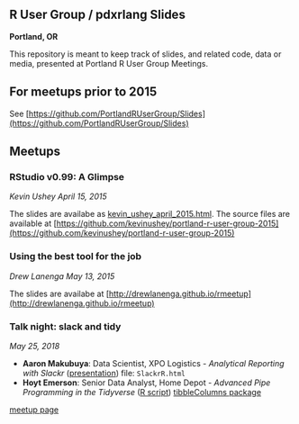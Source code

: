 ## R User Group / pdxrlang Slides

__Portland, OR__

This repository is meant to keep track of slides, and related code,
data or media, presented at Portland R User Group Meetings.

## For meetups prior to 2015

See [https://github.com/PortlandRUserGroup/Slides](https://github.com/PortlandRUserGroup/Slides)

## Meetups

### RStudio v0.99: A Glimpse

_Kevin Ushey_
_April 15, 2015_

The slides are availabe as [kevin_ushey_april_2015.html](kevin_ushey_april_2015.html). The source files
are available at [https://github.com/kevinushey/portland-r-user-group-2015](https://github.com/kevinushey/portland-r-user-group-2015)

### Using the best tool for the job

_Drew Lanenga_
_May 13, 2015_

The slides are availabe at [http://drewlanenga.github.io/rmeetup](http://drewlanenga.github.io/rmeetup)

### Talk night: slack and tidy

_May 25, 2018_

* __Aaron Makubuya__: Data Scientist, XPO Logistics - _Analytical Reporting with Slackr_ ([presentation](https://htmlpreview.github.io/?https://raw.githubusercontent.com/pdxrlang/slides/master/SlackR.html)) file: `SlackrR.html`
* __Hoyt Emerson__: Senior Data Analyst, Home Depot - _Advanced Pipe Programming in the Tidyverse_ ([R script](tibble_columns_demo.R)) [tibbleColumns package](https://github.com/nhemerson/tibbleColumns)

[meetup page](https://www.meetup.com/portland-r-user-group/events/250257373/)

